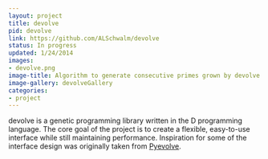 ```yaml
---
layout: project
title: devolve
pid: devolve
link: https://github.com/ALSchwalm/devolve
status: In progress
updated: 1/24/2014
images:
- devolve.png
image-title: Algorithm to generate consecutive primes grown by devolve
image-gallery: devolveGallery
categories:
- project
---
```



devolve is a genetic programming library written in the D programming language.
The core goal of the project is to create a flexible, easy-to-use interface while
still maintaining performance. Inspiration for some of the interface design was
originally taken from [Pyevolve][pyevolve].

[pyevolve]: http://pyevolve.sourceforge.net/

